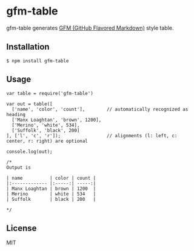 # gfm-table

gfm-table generates [GFM (GitHub Flavored Markdown)](https://help.github.com/articles/github-flavored-markdown) style table.

## Installation

```
$ npm install gfm-table
```

## Usage

```javasciprt
var table = require('gfm-table')

var out = table([
  ['name', 'color', 'count'],        // automatically recognized as heading
  ['Manx Loaghtan', 'brown', 1200],
  ['Merino', 'white', 534],
  ['Suffolk', 'black', 200]
], ['l', 'c', 'r']);                 // alignments (l: left, c: center, r: right) are optional

console.log(out);

/*
Output is

| name          | color | count |
|:------------- |:-----:| -----:|
| Manx Loaghtan | brown | 1200  |
| Merino        | white | 534   |
| Suffolk       | black | 200   |

*/

```

## License

MIT
